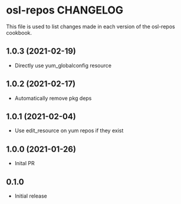 # osl-repos CHANGELOG

This file is used to list changes made in each version of the osl-repos cookbook.

1.0.3 (2021-02-19)
------------------
- Directly use yum_globalconfig resource

1.0.2 (2021-02-17)
------------------
- Automatically remove pkg deps

1.0.1 (2021-02-04)
------------------
- Use edit_resource on yum repos if they exist

1.0.0 (2021-01-26)
------------------
- Inital PR 

## 0.1.0

- Initial release
